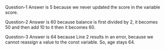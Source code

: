 Question-1
Answer is 5 because we never updated the score in the variable score.

Question-2
Answer is 60 because balance is first divided by 2, it becomes 50 and then add 10 to it then it becomes 60.

Question-3
Answer is 64 because Line 2 results in an error, because we cannot reassign a value to the const variable. So, age stays 64.
